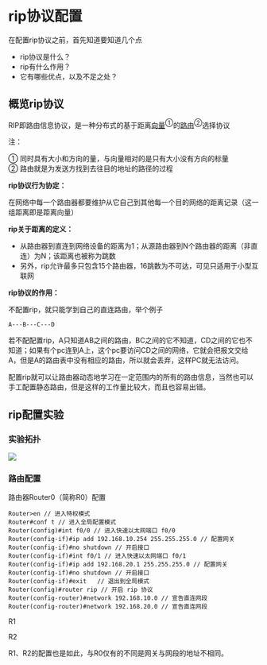 # rip协议配置

在配置rip协议之前，首先知道要知道几个点
* rip协议是什么？
* rip有什么作用？
* 它有哪些优点，以及不足之处？

## 概览rip协议

RIP即路由信息协议，是一种分布式的基于距离<ins>向量</ins><sup>①</sup>的<ins>路由</ins><sup>②</sup>选择协议

注：

① 同时具有大小和方向的量，与向量相对的是只有大小没有方向的标量  
② 路由就是为发送方找到去往目的地址的路径的过程

**rip协议行为协定：**

在网络中每一个路由器都要维护从它自己到其他每一个目的网络的距离记录（这一组距离即是距离向量）

**rip关于距离的定义：**

* 从路由器到直连到网络设备的距离为1；从源路由器到N个路由器的距离（非直连）为N；该距离也被称为跳数
* 另外，rip允许最多只包含15个路由器，16跳数为不可达，可见只适用于小型互联网

**rip协议的作用：**

不配置rip，就只能学到自己的直连路由，举个例子

```
A---B---C---D
```

若不配配置rip，A只知道AB之间的路由，BC之间的它不知道，CD之间的它也不知道；如果有个pc连到A上，这个pc要访问CD之间的网络，它就会把报文交给A，但是A的路由表中没有相应的路由，所以就会丢弃，这样PC就无法访问。

配置rip就可以让路由器动态地学习在一定范围内的所有的路由信息，当然也可以手工配置静态路由，但是这样的工作量比较大，而且也容易出错。

## rip配置实验

### 实验拓扑

![](https://i.postimg.cc/8PTthcGc/214718.png)

### 路由配置

路由器Router0（简称R0）配置

```ios
Router>en // 进入特权模式
Router#conf t // 进入全局配置模式
Router(config)#int f0/0 // 进入快速以太网端口 f0/0
Router(config-if)#ip add 192.168.10.254 255.255.255.0 // 配置网关
Router(config-if)#no shutdown // 开启接口
Router(config-if)#int f0/1 // 进入快速以太网端口 f0/1
Router(config-if)#ip add 192.168.20.1 255.255.255.0 // 配置网关
Router(config-if)#no shutdown // 开启接口
Router(config-if)#exit   // 退出到全局模式
Router(config)#router rip // 开启 rip 协议
Router(config-router)#network 192.168.10.0 // 宣告直连网段
Router(config-router)#network 192.168.20.0 // 宣告直连网段
```

R1


R2


R1、R2的配置也是如此，与R0仅有的不同是网关与网段的地址不相同。

